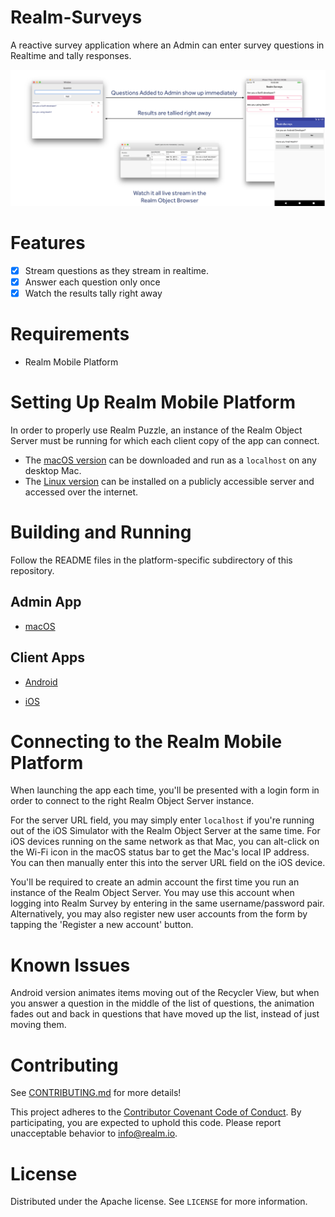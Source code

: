# Realm-Surveys
A reactive survey application where an Admin can enter survey questions in Realtime and tally responses.

![Images](Github-Image.png)

# Features

- [x] Stream questions as they stream in realtime.
- [x] Answer each question only once
- [x] Watch the results tally right away

# Requirements

* Realm Mobile Platform

# Setting Up Realm Mobile Platform

In order to properly use Realm Puzzle, an instance of the Realm Object Server must be running for which each client copy of the app can connect.

* The [macOS version](https://realm.io/docs/get-started/installation/mac/) can be downloaded and run as a `localhost` on any desktop Mac.
* The [Linux version](https://realm.io/docs/get-started/installation/linux/) can be installed on a publicly accessible server and accessed over the internet.

# Building and Running

Follow the README files in the platform-specific subdirectory of this repository.

## Admin App

* [macOS](macOS)

## Client Apps

* [Android](Android)

* [iOS](iOS)

# Connecting to the Realm Mobile Platform
When launching the app each time, you'll be presented with a login form in order to connect to the right Realm Object Server instance.

For the server URL field, you may simply enter `localhost` if you're running out of the iOS Simulator with the Realm Object Server at the same time. For iOS devices running on the same network as that Mac, you can alt-click on the Wi-Fi icon in the macOS status bar to get the Mac's local IP address. You can then manually enter this into the server URL field on the iOS device.

You'll be required to create an admin account the first time you run an instance of the Realm Object Server. You may use this account when logging into Realm Survey by entering in the same username/password pair. Alternatively, you may also register new user accounts from the form by tapping the 'Register a new account' button.

# Known Issues

Android version animates items moving out of the Recycler View, but when you answer a question in the middle of the list of questions, the
animation fades out and back in questions that have moved up the list, instead of just moving them.  

# Contributing

See [CONTRIBUTING.md](CONTRIBUTING.md) for more details!

This project adheres to the [Contributor Covenant Code of Conduct](https://realm.io/conduct/). By participating, you are expected to uphold this code. Please report unacceptable behavior to [info@realm.io](mailto:info@realm.io).

# License

Distributed under the Apache license. See ``LICENSE`` for more information.

[1]: https://realm.io/news/introducing-realm-mobile-platform/
[2]: https://realm.io/docs/get-started/installation/mac/
[3]: https://realm.io/docs/get-started/installation/linux/
[4]: https://github.com/realm-demos/realm-draw/tree/master/Android
[5]: https://github.com/realm-demos/realm-draw/tree/master/Apple
[6]: https://github.com/realm-demos/realm-draw/tree/master/Xamarin
